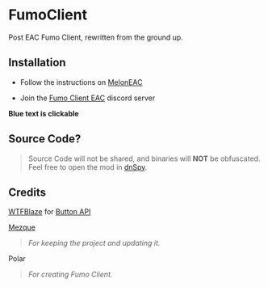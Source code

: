 # FumoClient
Post EAC Fumo Client, rewritten from the ground up.

## Installation

- Follow the instructions on [MelonEAC](https://thats.gg/melonloader)

- Join the [Fumo Client EAC](https://discord.gg/kJA5nFHuxm) discord server

**Blue text is clickable**

## Source Code?
> Source Code will not be shared,
> and binaries will **NOT** be obfuscated.
> Feel free to open the mod in [dnSpy](https://github.com/dnSpy/dnSpy).

## Credits

[WTFBlaze](https://github.com/WTFBlaze) for [Button API](https://github.com/WTFBlaze/BlazesButtonAPI/)

[Mezque](https://github.com/Mezque)
> *For keeping the project and updating it.*

Polar
> *For creating Fumo Client.*
